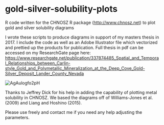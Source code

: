 # gold-silver-solubility-plots
R code written for the CHNOSZ R package (http://www.chnosz.net) to plot gold and silver solubility diagrams 

I wrote these scripts to produce diagrams in support of my masters thesis in 2017.  I include the code as well as an Adobe Illustrator file which vectorized and prettied up the products for publication.  Full thesis in pdf can be accessed on my ResearchGate page here: https://www.researchgate.net/publication/337874485_Spatial_and_Temporal_Relationships_between_Carlin-style_Gold_and_Polymetallic_Mineralization_at_the_Deep_Cove_Gold-Silver_Deposit_Lander_County_Nevada 

![AgAulogfo2pH](https://user-images.githubusercontent.com/87096190/206524828-46161684-57a2-4638-a80d-e0abf8125ab6.jpg)

Thanks to Jeffrey Dick for his help in adding the capability of plotting metal solubility in CHNOSZ.  We based the diagrams off of Williams-Jones et al. (2009) and Liang and Hoshino (2015). 

Please use freely and contact me if you need any help adjusting the parameters. 
